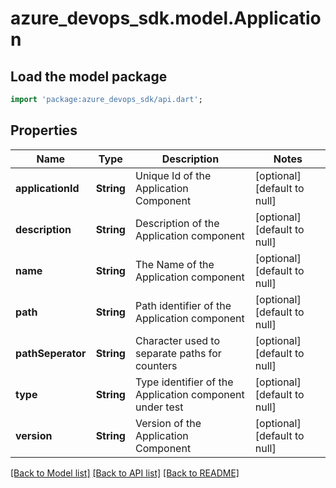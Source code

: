 # azure_devops_sdk.model.Application

## Load the model package
```dart
import 'package:azure_devops_sdk/api.dart';
```

## Properties
Name | Type | Description | Notes
------------ | ------------- | ------------- | -------------
**applicationId** | **String** | Unique Id of the Application Component | [optional] [default to null]
**description** | **String** | Description of the Application component | [optional] [default to null]
**name** | **String** | The Name of the Application component | [optional] [default to null]
**path** | **String** | Path identifier of the Application component | [optional] [default to null]
**pathSeperator** | **String** | Character used to separate paths for counters | [optional] [default to null]
**type** | **String** | Type identifier of the Application component under test | [optional] [default to null]
**version** | **String** | Version of the Application Component | [optional] [default to null]

[[Back to Model list]](../README.md#documentation-for-models) [[Back to API list]](../README.md#documentation-for-api-endpoints) [[Back to README]](../README.md)


